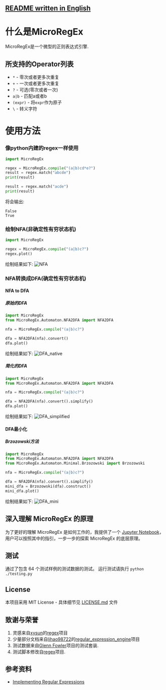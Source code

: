[README written in English](README.en-US.md)
------------------------------

# 什么是MicroRegEx
MicroRegEx是一个微型的正则表达式引擎.

## 所支持的Operator列表
* `*` - 零次或者更多次重复 
* `+` - 一次或者更多次重复
* `?` - 可选(零次或者一次)
* `a|b` - 匹配a或者b
* `(expr)` - 将`expr`作为原子
* `\` - 转义字符 

# 使用方法 
### 像python内建的regex一样使用
```python
import MicroRegEx

regex = MicroRegEx.compile("(a|b)cd*e?")
result = regex.match("abcde")
print(result)

result = regex.match("acde")
print(result)
```

将会输出:
```text
False
True
```

### 绘制NFA(非确定性有穷状态机)
```python
import MicroRegEx

regex = MicroRegEx.compile("(a|b)c?")
regex.plot()
```

绘制结果如下:
![NFA](img/nfa.png)

### NFA转换成DFA(确定性有穷状态机)
#### NFA to DFA
##### 原始的DFA
```python
import MicroRegEx
from MicroRegEx.Automaton.NFA2DFA import NFA2DFA

nfa = MicroRegEx.compile("(a|b)c?")

dfa = NFA2DFA(nfa).convert()
dfa.plot()
```

绘制结果如下:
![DFA_native](img/dfa_native.png)

##### 简化的DFA
```python
import MicroRegEx
from MicroRegEx.Automaton.NFA2DFA import NFA2DFA

nfa = MicroRegEx.compile("(a|b)c?")

dfa = NFA2DFA(nfa).convert().simplify()
dfa.plot()
```

绘制结果如下:
![DFA_simplified](img/dfa_simplified.png)

#### DFA最小化
##### Brzozowski方法 
```python
import MicroRegEx
from MicroRegEx.Automaton.NFA2DFA import NFA2DFA
from MicroRegEx.Automaton.Minimal.Brzozowski import Brzozowski

nfa = MicroRegEx.compile("(a|b)c?")

dfa = NFA2DFA(nfa).convert().simplify()
mini_dfa = Brzozowski(dfa).construct()
mini_dfa.plot()
```

绘制结果如下:
![DFA_mini](img/dfa_mini.png)

## 深入理解 MicroRegEx 的原理
为了更好的理解 MicroRegEx 是如何工作的，我提供了一个 [Jupyter Notebook](example/explain_code.ipynb)，用户可以按照其中的指引，一步一步的探索 MicroRegEx 的底层原理。

## 测试
通过了包含 64 个测试样例的测试数据的测试。
运行测试请执行 `python ./testing.py`

## License

本项目采用 MIT License - 具体细节见 [LICENSE.md](LICENSE.md) 文件

## 致谢与荣誉 
1. 灵感来自[xysun](https://github.com/xysun)的[regex](https://github.com/xysun/regex)项目
2. 少量部分文档来自[lihao98722](https://github.com/lihao98722/)的[regular\_expression\_engine](https://github.com/lihao98722/regular_expression_engine)项目
3. 测试数据来自[Glenn Fowler](http://www.research.att.com/~gsf/testregex/)项目的测试套装.
4. 测试脚本修改自[regex](https://github.com/xysun/regex)项目.

## 参考资料
* [Implementing Regular Expressions](https://swtch.com/~rsc/regexp/)

